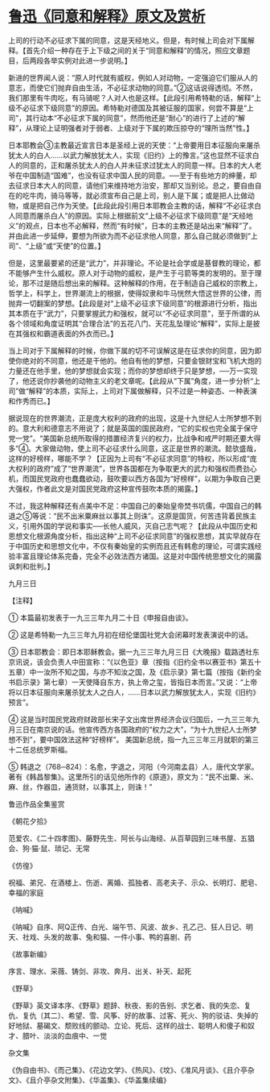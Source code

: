 # [鲁迅《同意和解释》原文及赏析](https://www.vrrw.net/wx/8178.html)

上司的行动不必征求下属的同意，这是天经地义。但是，有时候上司会对下属解释。【首先介绍一种存在于上下级之间的关于“同意和解释”的情况，照应文章题目，后两段各举实例对此进一步说明。】

新进的世界闻人说：“原人时代就有威权，例如人对动物，一定强迫它们服从人的意志，而使它们抛弃自由生活，不必征求动物的同意。”②这话说得透彻。不然，我们那里有牛肉吃，有马骑呢？人对人也是这样。【此段引用希特勒的话，解释“上级不必征求下级同意”的原因。希特勒对德国及其被征服的国家，何尝不算是“上司”，其行动本“不必征求下属的同意”，然而他还是“耐心”的进行了上述的“解释”，从理论上证明强者对于弱者、上级对于下属的欺压掠夺的“理所当然”性。】



日本耶教会③主教最近宣言日本是圣经上说的天使：“上帝要用日本征服向来屠杀犹太人的白人……以武力解放犹太人，实现《旧约》上的豫言。”这也显然不征求白人的同意的，正和屠杀犹太人的白人并未征求过犹太人的同意一样。日本的大人老爷在中国制造“国难”，也没有征求中国人民的同意。──至于有些地方的绅董，却去征求日本大人的同意，请他们来维持地方治安，那却又当别论。总之，要自由自在的吃牛肉，骑马等等，就必须宣布自己是上司，别人是下属；或是把人比做动物，或是把自己作为天使。【此段此段引用日本耶教会主教的话，解释“不必征求白人同意而屠杀白人”的原因。实际上根据前文“上级不必征求下级同意”是“天经地义”的观点，日本也不必解释，然而“有时候”，日本的主教还是站出来“解释”了。并由此进一步延伸，要想为所欲为而不必征求他人同意，那么自己就必须做到“上司”、“上级”或“天使”的位置。】

但是，这里最要紧的还是“武力”，并非理论。不论是社会学或是基督教的理论，都不能够产生什么威权。原人对于动物的威权，是产生于弓箭等类的发明的。至于理论，那不过是随后想出来的解释。这种解释的作用，在于制造自己威权的宗教上，哲学上，科学上，世界潮流上的根据，使得奴隶和牛马恍然大悟这世界的公律，而抛弃一切翻案的梦想。【此段是对“上级不必征求下级同意”的根源进行分析，指出其本质在于“武力”，只要掌握武力和强权，就可以“不必征求同意”，至于所谓的从各个领域和角度证明其“合理合法”的五花八门、天花乱坠理论“解释”，实际上是披在其强权和霸道表面的外衣而已。】

当上司对于下属解释的时候，你做下属的切不可误解这是在征求你的同意，因为即使你绝对的不同意，他还是干他的。他自有他的梦想，只要金银财宝和飞机大炮的力量还在他手里，他的梦想就会实现；而你的梦想却终于只是梦想，──万一实现了，他还说你抄袭他的动物主义的老文章呢。【此段从“下属”角度，进一步分析“上司”做“解释”的本质，实际上，上司对下属做解释，只不过是一种姿态、一种表演和作秀而已。】

据说现在的世界潮流，正是庞大权利的政府的出现，这是十九世纪人士所梦想不到的。意大利和德意志不用说了；就是英国的国民政府，“它的实权也完全属于保守党一党”。“美国新总统所取得的措置经济复兴的权力，比战争和戒严时期还要大得多”④。大家做动物，使上司不必征求什么同意，这正是世界的潮流。懿欤盛哉，这样的好榜样，哪能不学？【正因为上司有“不必征求同意”的特权，所以形成“庞大权利的政府”成了“世界潮流”，世界各国都在为争取更大的武力和强权而费劲心机，而国民党政府也蠢蠢欲动，鼓吹要以西方各国为“好榜样”，以期为争取自己更大强权，作者此文是对国民党政府这种宣传鼓吹本质的揭露。】

不过，我这种解释还有点美中不足：中国自己的秦始皇帝焚书坑儒，中国自己的韩退之⑤等说：“民不出米粟麻丝以事其上则诛”。这原是国货，何苦违背着民族主义，引用外国的学说和事实──长他人威风，灭自己志气呢？【此段从中国历史和思想文化根源角度分析，指出这种“上司不必征求同意”的强权思想，其实早就存在于中国历史和思想文化中，不仅有秦始皇的实例而且还有韩愈的理论，可谓实践经验丰富且理论体系完备，完全不必效法西方诸国。这是对中国传统思想文化的揭露讽刺和批判。】

九月三日





【注释】

① 本篇最初发表于一九三三年九月二十日《申报自由谈》。

② 这是希特勒一九三三年九月初在纽伦堡国社党大会闭幕时发表演说中的话。

③ 日本耶教会：即日本耶稣教会。据一九三三年九月三日《大晚报》载路透社东京讯说，该会负责人中田宣称：“《以色亚》章（按指《旧约全书以赛亚书》第五十五章）中一汝所不知之国，与亦不知汝之国，及《启示录》第七篇（按指《新约全书启示录》第七章）一天使降自东方，执上帝之玺，皆指日本而言。”又说：“上帝将以日本征服向来屠杀犹太人之白人，……日本以武力解放犹太人，实现《旧约》预言”。

④ 这是当时国民党政府财政部长宋子文出席世界经济会议归国后，一九三三年九月三日在南京说的话。他宣传西方各国政府的“权力之大”，“为十九世纪人士所梦想不到”，要中国效法这种“好榜样”。 美国新总统，指一九三三年三月就职的第三十二任总统罗斯福。

⑤ 韩退之（768─824）：名愈，字退之，河阳（今河南孟县）人，唐代文学家。著有《韩昌黎集》。这里所引的话见他所作的《原道》，原文为：“民不出粟、米、麻、丝，作器皿，通货财，以事其上，则诛！”

鲁迅作品全集鉴赏

《朝花夕拾》

范爱农、《二十四孝图》、藤野先生、阿长与山海经、从百草园到三味书屋、五猖会、狗·猫·鼠、琐记、无常

《仿徨》

祝福、弟兄、在酒楼上、伤逝、离婚、孤独者、高老夫子、示众、长明灯、肥皂、幸福的家庭

《呐喊》

《呐喊》自序、阿Q正传、白光、端午节、风波、故乡、孔乙己、狂人日记、明天、社戏、头发的故事、兔和猫、一件小事、鸭的喜剧、药

《故事新编》

序言、理水、采薇、铸剑、非攻、奔月、出关、补天、起死

《野草》

《野草》英文译本序、《野草》题辞、秋夜、影的告别、求乞者、我的失恋、复仇、复仇〔其二〕、希望、雪、风筝、好的故事、过客、死火、狗的驳诘、失掉的好地狱、墓碣文、颓败线的颤动、立论、死后、这样的战士、聪明人和傻子和奴才、腊叶、淡淡的血痕中、一觉

杂文集

《伪自由书》、《而己集》、《花边文学》、《热风》、《坟》、《准风月谈》、《且介亭杂文》、《且介亭杂文附集》、《华盖集》、《华盖集续编》


